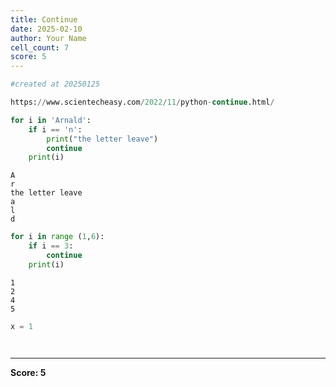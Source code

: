 ```yaml
---
title: Continue
date: 2025-02-10
author: Your Name
cell_count: 7
score: 5
---
```


```python
#created at 20250125
```


```python
https://www.scientecheasy.com/2022/11/python-continue.html/
```


```python
for i in 'Arnald':
    if i == 'n':
        print("the letter leave")
        continue
    print(i)
```

    A
    r
    the letter leave
    a
    l
    d



```python
for i in range (1,6):
    if i == 3:
        continue
    print(i)
```

    1
    2
    4
    5



```python
x = 1
```


```python

```


```python

```


---
**Score: 5**
